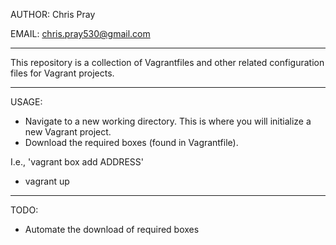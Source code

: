 AUTHOR: Chris Pray

EMAIL: chris.pray530@gmail.com

---

This repository is a collection of Vagrantfiles and other related
configuration files for Vagrant projects.

---

USAGE:

- Navigate to a new working directory.  This is where you will initialize
a new Vagrant project.
- Download the required boxes (found in Vagrantfile).

I.e., 'vagrant box add ADDRESS'
- vagrant up

---

TODO:

- Automate the download of required boxes

